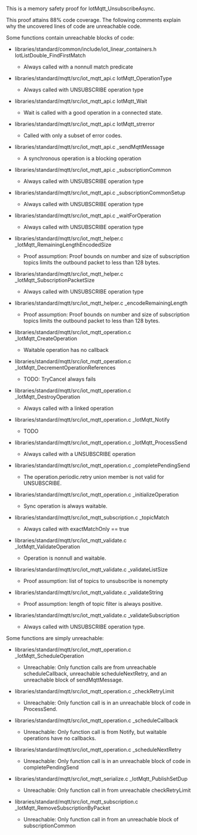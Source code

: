 This is a memory safety proof for IotMqtt_UnsubscribeAsync.

This proof attains 88% code coverage.  The following comments explain
why the uncovered lines of code are unreachable code.

Some functions contain unreachable blocks of code:

* libraries/standard/common/include/iot_linear_containers.h IotListDouble_FindFirstMatch

  * Always called with a nonnull match predicate

* libraries/standard/mqtt/src/iot_mqtt_api.c IotMqtt_OperationType

  * Always called with UNSUBSCRIBE operation type

* libraries/standard/mqtt/src/iot_mqtt_api.c IotMqtt_Wait

  * Wait is called with a good operation in a connected state.

* libraries/standard/mqtt/src/iot_mqtt_api.c IotMqtt_strerror

  * Called with only a subset of error codes.

* libraries/standard/mqtt/src/iot_mqtt_api.c _sendMqttMessage

  * A synchronous operation is a blocking operation

* libraries/standard/mqtt/src/iot_mqtt_api.c _subscriptionCommon

  * Always called with UNSUBSCRIBE operation type

* libraries/standard/mqtt/src/iot_mqtt_api.c _subscriptionCommonSetup

  * Always called with UNSUBSCRIBE operation type

* libraries/standard/mqtt/src/iot_mqtt_api.c _waitForOperation

  * Always called with UNSUBSCRIBE operation type

* libraries/standard/mqtt/src/iot_mqtt_helper.c _IotMqtt_RemainingLengthEncodedSize

  * Proof assumption: Proof bounds on number and size of subscription topics limits the
	outbound packet to less than 128 bytes.

* libraries/standard/mqtt/src/iot_mqtt_helper.c _IotMqtt_SubscriptionPacketSize

  * Always called with UNSUBSCRIBE operation type

* libraries/standard/mqtt/src/iot_mqtt_helper.c _encodeRemainingLength

  * Proof assumption: Proof bounds on number and size of subscription topics limits the
	outbound packet to less than 128 bytes.

* libraries/standard/mqtt/src/iot_mqtt_operation.c _IotMqtt_CreateOperation

  * Waitable operation has no callback

* libraries/standard/mqtt/src/iot_mqtt_operation.c _IotMqtt_DecrementOperationReferences

  * TODO: TryCancel always fails

* libraries/standard/mqtt/src/iot_mqtt_operation.c _IotMqtt_DestroyOperation

  * Always called with a linked operation

* libraries/standard/mqtt/src/iot_mqtt_operation.c _IotMqtt_Notify

  * TODO

* libraries/standard/mqtt/src/iot_mqtt_operation.c _IotMqtt_ProcessSend

  * Always called with a UNSUBSCRIBE operation

* libraries/standard/mqtt/src/iot_mqtt_operation.c _completePendingSend

  * The operation.periodic.retry union member is not valid for UNSUBSCRIBE.

* libraries/standard/mqtt/src/iot_mqtt_operation.c _initializeOperation

  * Sync operation is always waitable.

* libraries/standard/mqtt/src/iot_mqtt_subscription.c _topicMatch

  * Always called with exactMatchOnly == true

* libraries/standard/mqtt/src/iot_mqtt_validate.c _IotMqtt_ValidateOperation

  * Operation is nonnull and waitable.

* libraries/standard/mqtt/src/iot_mqtt_validate.c _validateListSize

  * Proof assumption: list of topics to unsubscribe is nonempty

* libraries/standard/mqtt/src/iot_mqtt_validate.c _validateString

  * Proof assumption: length of topic filter is always positive.

* libraries/standard/mqtt/src/iot_mqtt_validate.c _validateSubscription

  * Always called with UNSUBSCRIBE operation type.

Some functions are simply unreachable:

* libraries/standard/mqtt/src/iot_mqtt_operation.c _IotMqtt_ScheduleOperation

  * Unreachable: Only function calls are from unreachable
    scheduleCallback, unreachable scheduleNextRetry, and an
    unreachable block of sendMqttMessage.

* libraries/standard/mqtt/src/iot_mqtt_operation.c _checkRetryLimit

  * Unreachable: Only function call is in an unreachable block of code
	in ProcessSend.

* libraries/standard/mqtt/src/iot_mqtt_operation.c _scheduleCallback

  * Unreachable: Only function call is from Notify, but waitable
    operations have no callbacks.

* libraries/standard/mqtt/src/iot_mqtt_operation.c _scheduleNextRetry

  * Unreachable: Only function call is in an unreachable block of code
	in completePendingSend

* libraries/standard/mqtt/src/iot_mqtt_serialize.c _IotMqtt_PublishSetDup

  * Unreachable: Only function call in from unreachable checkRetryLimit

* libraries/standard/mqtt/src/iot_mqtt_subscription.c _IotMqtt_RemoveSubscriptionByPacket

  * Unreachable: Only function call in from an unreachable block of
	subscriptionCommon

